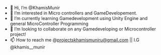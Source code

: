 - 👋 Hi, I’m @KhamisMunir
- 👀 I’m interested in Micro controllers and GameDevelopement.
- 🌱 I’m currently learning Gamedevelopment using Unity Engine and general MicroController Programming
- 💞️ I’m looking to collaborate on any Gamedeveloping or Microcontroller project!
- 📫 How to reach me @projectskhamismuniru@gmail.com || I.G @khamis__munir
<!---
KhamisMunir/KhamisMunir is a ✨ special ✨ repository because its `README.md` (this file) appears on your GitHub profile.
You can click the Preview link to take a look at your changes.
--->
